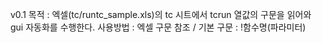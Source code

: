 v0.1
목적 : 엑셀(tc/runtc_sample.xls)의 tc 시트에서 tcrun 열값의 구문을 읽어와 gui 자동화를 수행한다.
사용방법 : 엑셀 구문 참조  / 기본 구문 : !함수명(파라미터)

